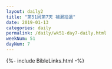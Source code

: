 ```yaml
---
layout: daily2
title: "第51周第7天 補漏拾遺"
date: 2019-01-13
categories: daily
permalink: /daily/wk51-day7-daily.html
weekNum: 51
dayNum: 7
---
```


{%- include BibleLinks.html -%}
